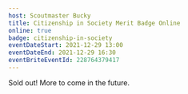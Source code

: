 ```yaml
---
host: Scoutmaster Bucky
title: Citizenship in Society Merit Badge Online
online: true
badge: citizenship-in-society
eventDateStart: 2021-12-29 13:00
eventDateEnd: 2021-12-29 16:30
eventBriteEventId: 228764379417
---
```


Sold out! More to come in the future.
